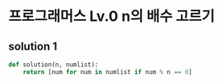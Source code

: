 # 프로그래머스 Lv.0 n의 배수 고르기

## solution 1

```python
def solution(n, numlist):
    return [num for num in numlist if num % n == 0]
```